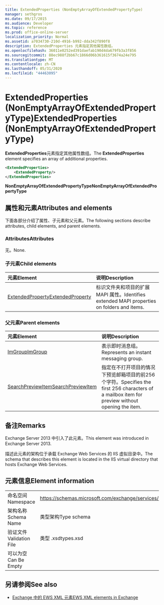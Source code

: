 ```yaml
---
title: ExtendedProperties (NonEmptyArrayOfExtendedPropertyType)
manager: sethgros
ms.date: 09/17/2015
ms.audience: Developer
ms.topic: reference
ms.prod: office-online-server
localization_priority: Normal
ms.assetid: a7034730-210d-4916-b992-dda342f890f8
description: ExtendedProperties 元素指定其他属性数组。
ms.openlocfilehash: 36011e0252ed391daefab190d4da679fb3a3f856
ms.sourcegitcommit: 88ec988f2bb67c1866d06b361615f3674a24e795
ms.translationtype: MT
ms.contentlocale: zh-CN
ms.lasthandoff: 05/31/2020
ms.locfileid: "44463095"
---
```

# <a name="extendedproperties-nonemptyarrayofextendedpropertytype"></a><span data-ttu-id="9f514-103">ExtendedProperties (NonEmptyArrayOfExtendedPropertyType)</span><span class="sxs-lookup"><span data-stu-id="9f514-103">ExtendedProperties (NonEmptyArrayOfExtendedPropertyType)</span></span>

<span data-ttu-id="9f514-104">**ExtendedProperties**元素指定其他属性数组。</span><span class="sxs-lookup"><span data-stu-id="9f514-104">The **ExtendedProperties** element specifies an array of additional properties.</span></span> 
  
```XML
<ExtendedProperties>
    <ExtendedProperty/>
</ExtendedProperties>
```

 <span data-ttu-id="9f514-105">**NonEmptyArrayOfExtendedPropertyType**</span><span class="sxs-lookup"><span data-stu-id="9f514-105">**NonEmptyArrayOfExtendedPropertyType**</span></span>
## <a name="attributes-and-elements"></a><span data-ttu-id="9f514-106">属性和元素</span><span class="sxs-lookup"><span data-stu-id="9f514-106">Attributes and elements</span></span>

<span data-ttu-id="9f514-107">下面各部分介绍了属性、子元素和父元素。</span><span class="sxs-lookup"><span data-stu-id="9f514-107">The following sections describe attributes, child elements, and parent elements.</span></span>
  
### <a name="attributes"></a><span data-ttu-id="9f514-108">Attributes</span><span class="sxs-lookup"><span data-stu-id="9f514-108">Attributes</span></span>

<span data-ttu-id="9f514-109">无。</span><span class="sxs-lookup"><span data-stu-id="9f514-109">None.</span></span>
  
### <a name="child-elements"></a><span data-ttu-id="9f514-110">子元素</span><span class="sxs-lookup"><span data-stu-id="9f514-110">Child elements</span></span>

|<span data-ttu-id="9f514-111">**元素**</span><span class="sxs-lookup"><span data-stu-id="9f514-111">**Element**</span></span>|<span data-ttu-id="9f514-112">**说明**</span><span class="sxs-lookup"><span data-stu-id="9f514-112">**Description**</span></span>|
|:-----|:-----|
|[<span data-ttu-id="9f514-113">ExtendedProperty</span><span class="sxs-lookup"><span data-stu-id="9f514-113">ExtendedProperty</span></span>](extendedproperty.md) <br/> |<span data-ttu-id="9f514-114">标识文件夹和项目的扩展 MAPI 属性。</span><span class="sxs-lookup"><span data-stu-id="9f514-114">Identifies extended MAPI properties on folders and items.</span></span>  <br/> |
   
### <a name="parent-elements"></a><span data-ttu-id="9f514-115">父元素</span><span class="sxs-lookup"><span data-stu-id="9f514-115">Parent elements</span></span>

|<span data-ttu-id="9f514-116">**元素**</span><span class="sxs-lookup"><span data-stu-id="9f514-116">**Element**</span></span>|<span data-ttu-id="9f514-117">**说明**</span><span class="sxs-lookup"><span data-stu-id="9f514-117">**Description**</span></span>|
|:-----|:-----|
|[<span data-ttu-id="9f514-118">ImGroup</span><span class="sxs-lookup"><span data-stu-id="9f514-118">ImGroup</span></span>](imgroup.md) <br/> |<span data-ttu-id="9f514-119">表示即时消息组。</span><span class="sxs-lookup"><span data-stu-id="9f514-119">Represents an instant messaging group.</span></span>  <br/> |
|[<span data-ttu-id="9f514-120">SearchPreviewItem</span><span class="sxs-lookup"><span data-stu-id="9f514-120">SearchPreviewItem</span></span>](searchpreviewitem.md) <br/> |<span data-ttu-id="9f514-121">指定在不打开项目的情况下预览邮箱项目的前256个字符。</span><span class="sxs-lookup"><span data-stu-id="9f514-121">Specifies the first 256 characters of a mailbox item for preview without opening the item.</span></span>  <br/> |
   
## <a name="remarks"></a><span data-ttu-id="9f514-122">备注</span><span class="sxs-lookup"><span data-stu-id="9f514-122">Remarks</span></span>

<span data-ttu-id="9f514-123">Exchange Server 2013 中引入了此元素。</span><span class="sxs-lookup"><span data-stu-id="9f514-123">This element was introduced in Exchange Server 2013.</span></span>
  
<span data-ttu-id="9f514-124">描述此元素的架构位于承载 Exchange Web Services 的 IIS 虚拟目录中。</span><span class="sxs-lookup"><span data-stu-id="9f514-124">The schema that describes this element is located in the IIS virtual directory that hosts Exchange Web Services.</span></span>
  
## <a name="element-information"></a><span data-ttu-id="9f514-125">元素信息</span><span class="sxs-lookup"><span data-stu-id="9f514-125">Element information</span></span>

|||
|:-----|:-----|
|<span data-ttu-id="9f514-126">命名空间</span><span class="sxs-lookup"><span data-stu-id="9f514-126">Namespace</span></span>  <br/> |https://schemas.microsoft.com/exchange/services/2006/types  <br/> |
|<span data-ttu-id="9f514-127">架构名称</span><span class="sxs-lookup"><span data-stu-id="9f514-127">Schema Name</span></span>  <br/> |<span data-ttu-id="9f514-128">类型架构</span><span class="sxs-lookup"><span data-stu-id="9f514-128">Type schema</span></span>  <br/> |
|<span data-ttu-id="9f514-129">验证文件</span><span class="sxs-lookup"><span data-stu-id="9f514-129">Validation File</span></span>  <br/> |<span data-ttu-id="9f514-130">类型 .xsd</span><span class="sxs-lookup"><span data-stu-id="9f514-130">types.xsd</span></span>  <br/> |
|<span data-ttu-id="9f514-131">可以为空</span><span class="sxs-lookup"><span data-stu-id="9f514-131">Can Be Empty</span></span>  <br/> ||
   
## <a name="see-also"></a><span data-ttu-id="9f514-132">另请参阅</span><span class="sxs-lookup"><span data-stu-id="9f514-132">See also</span></span>



- [<span data-ttu-id="9f514-133">Exchange 中的 EWS XML 元素</span><span class="sxs-lookup"><span data-stu-id="9f514-133">EWS XML elements in Exchange</span></span>](ews-xml-elements-in-exchange.md)

